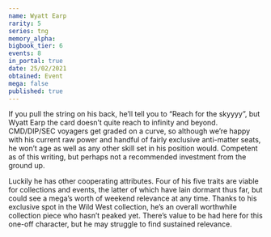 ```yaml
---
name: Wyatt Earp
rarity: 5
series: tng
memory_alpha:
bigbook_tier: 6
events: 8
in_portal: true
date: 25/02/2021
obtained: Event
mega: false
published: true
---
```


If you pull the string on his back, he’ll tell you to “Reach for the skyyyy”, but Wyatt Earp the card doesn’t quite reach to infinity and beyond. CMD/DIP/SEC voyagers get graded on a curve, so although we’re happy with his current raw power and handful of fairly exclusive anti-matter seats, he won’t age as well as any other skill set in his position would. Competent as of this writing, but perhaps not a recommended investment from the ground up.

Luckily he has other cooperating attributes. Four of his five traits are viable for collections and events, the latter of which have lain dormant thus far, but could see a mega’s worth of weekend relevance at any time. Thanks to his exclusive spot in the Wild West collection, he’s an overall worthwhile collection piece who hasn’t peaked yet. There’s value to be had here for this one-off character, but he may struggle to find sustained relevance.
